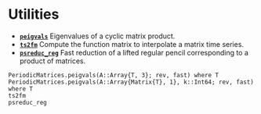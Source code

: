# Utilities

* **[`peigvals`](@ref)**   Eigenvalues of a cyclic matrix product.
* **[`ts2fm`](@ref)**   Compute the function matrix to interpolate a matrix time series.
* **[`psreduc_reg`](@ref)**  Fast reduction of a lifted regular pencil corresponding to a product of matrices. 

```@docs
PeriodicMatrices.peigvals(A::Array{T, 3}; rev, fast) where T
PeriodicMatrices.peigvals(A::Array{Matrix{T}, 1}, k::Int64; rev, fast) where T
ts2fm
psreduc_reg
```
